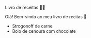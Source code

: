 Livro de receitas 👩‍🍳


Olá! Bem-vindo ao meu livro de recitas 🍪


- Strogonoff de carne 
- Bolo de cenoura com chocolate  